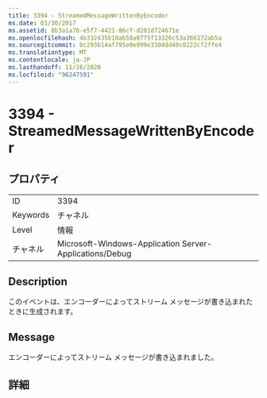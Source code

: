 ```yaml
---
title: 3394 - StreamedMessageWrittenByEncoder
ms.date: 03/30/2017
ms.assetid: 8b3a1a76-e5f7-4421-86cf-d201d724671e
ms.openlocfilehash: 4b332435b10ab58a0775f13326c53a366172ab5a
ms.sourcegitcommit: bc293b14af795e0e999e3304dd40c0222cf2ffe4
ms.translationtype: MT
ms.contentlocale: ja-JP
ms.lasthandoff: 11/26/2020
ms.locfileid: "96247591"
---
```

# <a name="3394---streamedmessagewrittenbyencoder"></a>3394 - StreamedMessageWrittenByEncoder

## <a name="properties"></a>プロパティ  
  
|||  
|-|-|  
|ID|3394|  
|Keywords|チャネル|  
|Level|情報|  
|チャネル|Microsoft-Windows-Application Server-Applications/Debug|  
  
## <a name="description"></a>Description  

 このイベントは、エンコーダーによってストリーム メッセージが書き込まれたときに生成されます。  
  
## <a name="message"></a>Message  

 エンコーダーによってストリーム メッセージが書き込まれました。  
  
## <a name="details"></a>詳細
